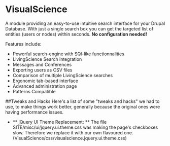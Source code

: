 # VisualScience

A module providing an easy-to-use intuitive search interface for your Drupal Database. With just a single search box you can get the targeted list of entities (users or nodes) within seconds. **No configuration needed!**

Features include:
+	Powerful search-engine with SQl-like functionnalities
+	LivingScience Search integration
+	Messages and Conferences 
+	Exporting users as CSV files
+	Comparison of multiple LivingScience searches
+	Ergonomic tab-based interface
+	Advanced administration page
+	Patterns Compatible


##Tweaks and Hacks
Here's a list of some "tweaks and hacks" we had to use, to make things work better, generally because the original ones were having performance issues.

 * ** jQuery UI Theme Replacement: ** The file SITE/misc/ui/jquery.ui.theme.css was making the page's checkboxes slow. Therefore we replace it with our own flavoured one. (VisualScience/css/visualscience.jquery.ui.theme.css)
